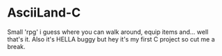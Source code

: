 # AsciiLand-C
Small 'rpg' i guess where you can walk around, equip items and... well that's it. Also it's HELLA buggy but hey it's my first C project so cut me a break.
